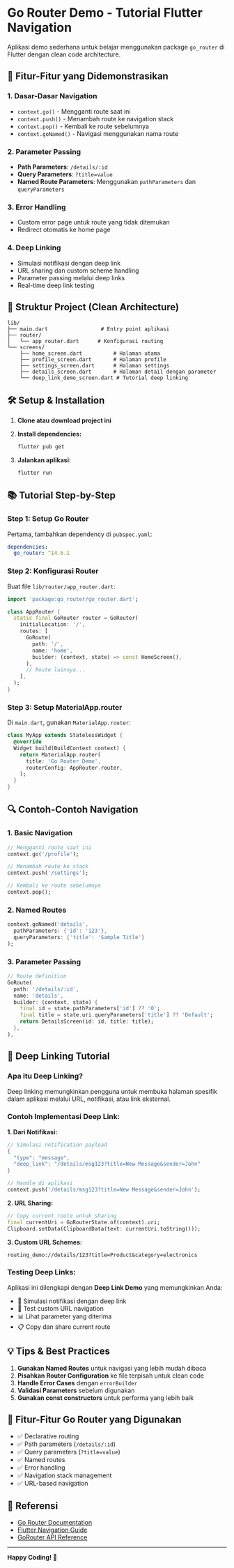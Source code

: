 # Go Router Demo - Tutorial Flutter Navigation

Aplikasi demo sederhana untuk belajar menggunakan package `go_router` di Flutter dengan clean code architecture.

## 🚀 Fitur-Fitur yang Didemonstrasikan

### 1. **Dasar-Dasar Navigation**
- `context.go()` - Mengganti route saat ini
- `context.push()` - Menambah route ke navigation stack
- `context.pop()` - Kembali ke route sebelumnya
- `context.goNamed()` - Navigasi menggunakan nama route

### 2. **Parameter Passing**
- **Path Parameters**: `/details/:id`
- **Query Parameters**: `?title=value`
- **Named Route Parameters**: Menggunakan `pathParameters` dan `queryParameters`

### 3. **Error Handling**
- Custom error page untuk route yang tidak ditemukan
- Redirect otomatis ke home page

### 4. **Deep Linking**
- Simulasi notifikasi dengan deep link
- URL sharing dan custom scheme handling
- Parameter passing melalui deep links
- Real-time deep link testing

## 📁 Struktur Project (Clean Architecture)

```
lib/
├── main.dart                 # Entry point aplikasi
├── router/
│   └── app_router.dart      # Konfigurasi routing
└── screens/
    ├── home_screen.dart          # Halaman utama
    ├── profile_screen.dart       # Halaman profile
    ├── settings_screen.dart      # Halaman settings
    ├── details_screen.dart       # Halaman detail dengan parameter
    └── deep_link_demo_screen.dart # Tutorial deep linking
```

## 🛠️ Setup & Installation

1. **Clone atau download project ini**

2. **Install dependencies:**
   ```bash
   flutter pub get
   ```

3. **Jalankan aplikasi:**
   ```bash
   flutter run
   ```

## 📚 Tutorial Step-by-Step

### Step 1: Setup Go Router

Pertama, tambahkan dependency di `pubspec.yaml`:

```yaml
dependencies:
  go_router: ^14.6.1
```

### Step 2: Konfigurasi Router

Buat file `lib/router/app_router.dart`:

```dart
import 'package:go_router/go_router.dart';

class AppRouter {
  static final GoRouter router = GoRouter(
    initialLocation: '/',
    routes: [
      GoRoute(
        path: '/',
        name: 'home',
        builder: (context, state) => const HomeScreen(),
      ),
      // Route lainnya...
    ],
  );
}
```

### Step 3: Setup MaterialApp.router

Di `main.dart`, gunakan `MaterialApp.router`:

```dart
class MyApp extends StatelessWidget {
  @override
  Widget build(BuildContext context) {
    return MaterialApp.router(
      title: 'Go Router Demo',
      routerConfig: AppRouter.router,
    );
  }
}
```

## 🔍 Contoh-Contoh Navigation

### 1. Basic Navigation

```dart
// Mengganti route saat ini
context.go('/profile');

// Menambah route ke stack
context.push('/settings');

// Kembali ke route sebelumnya
context.pop();
```

### 2. Named Routes

```dart
context.goNamed('details', 
  pathParameters: {'id': '123'},
  queryParameters: {'title': 'Sample Title'}
);
```

### 3. Parameter Passing

```dart
// Route definition
GoRoute(
  path: '/details/:id',
  name: 'details',
  builder: (context, state) {
    final id = state.pathParameters['id'] ?? '0';
    final title = state.uri.queryParameters['title'] ?? 'Default';
    return DetailsScreen(id: id, title: title);
  },
),
```

## 🔗 Deep Linking Tutorial

### Apa itu Deep Linking?
Deep linking memungkinkan pengguna untuk membuka halaman spesifik dalam aplikasi melalui URL, notifikasi, atau link eksternal.

### Contoh Implementasi Deep Link:

**1. Dari Notifikasi:**
```dart
// Simulasi notification payload
{
  "type": "message",
  "deep_link": "/details/msg123?title=New Message&sender=John"
}

// Handle di aplikasi
context.push('/details/msg123?title=New Message&sender=John');
```

**2. URL Sharing:**
```dart
// Copy current route untuk sharing
final currentUri = GoRouterState.of(context).uri;
Clipboard.setData(ClipboardData(text: currentUri.toString()));
```

**3. Custom URL Schemes:**
```
routing_demo://details/123?title=Product&category=electronics
```

### Testing Deep Links:
Aplikasi ini dilengkapi dengan **Deep Link Demo** yang memungkinkan Anda:
- 🔔 Simulasi notifikasi dengan deep link
- 🧪 Test custom URL navigation  
- 📊 Lihat parameter yang diterima
- 📋 Copy dan share current route

## 💡 Tips & Best Practices

1. **Gunakan Named Routes** untuk navigasi yang lebih mudah dibaca
2. **Pisahkan Router Configuration** ke file terpisah untuk clean code
3. **Handle Error Cases** dengan `errorBuilder`
4. **Validasi Parameters** sebelum digunakan
5. **Gunakan const constructors** untuk performa yang lebih baik

## 🎯 Fitur-Fitur Go Router yang Digunakan

- ✅ Declarative routing
- ✅ Path parameters (`/details/:id`)
- ✅ Query parameters (`?title=value`)
- ✅ Named routes
- ✅ Error handling
- ✅ Navigation stack management
- ✅ URL-based navigation

## 📖 Referensi

- [Go Router Documentation](https://pub.dev/packages/go_router)
- [Flutter Navigation Guide](https://docs.flutter.dev/development/ui/navigation)
- [GoRouter API Reference](https://pub.dev/documentation/go_router/latest/)
---

**Happy Coding! 🚀**
